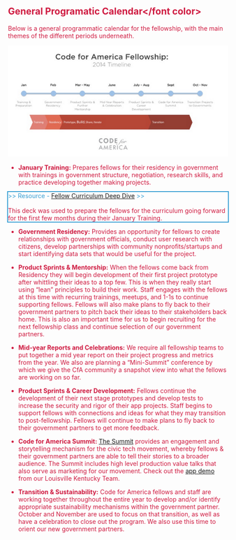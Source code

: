 ## <font color="#cf1b41">General Programatic Calendar</font color>

Below is a general programmatic calendar for the fellowship, with the main themes of the different periods underneath.


<img src="assets/calendar.png" alt="Programatic Calendar"/>

* **January Training:** Prepares fellows for their residency in government with trainings in government structure, negotiation, research skills, and practice developing together making projects.

<div style="outline:#399fd3 solid 2px;">
<font color=#399fd3> >> Resource - <a href="https://docs.google.com/a/codeforamerica.org/presentation/d/1dgAQNRBBXm6TQMjviU86PLcWcCyOAaN3h5FMl8HvLUg/edit#slide=id.p17">Fellow Curriculum Deep Dive</a> >> </font color>
<br>
<br>
This deck was used to prepare the fellows for the curriculum going forward for the first few months during their January Training.
  </div>

* **Government Residency:** Provides an opportunity for fellows to create relationships with government officials, conduct user research with citizens, develop partnerships with community nonprofits/startups and start identifying data sets that would be useful for the project.


* **Product Sprints & Mentorship:** When the fellows come back from Residency they will begin development of their first project prototype after whittling their ideas to a top few. This is when they really start using “lean” principles to build their work. Staff engages with the fellows at this time with recurring trainings, meetups, and 1-1s to continue supporting fellows. Fellows will also make plans to fly back to their government partners to pitch back their ideas to their stakeholders back home. This is also an important time for us to begin recruiting for the next fellowship class and continue selection of our government partners.


* **Mid-year Reports and Celebrations:** We require all fellowship teams to put together a mid year report on their project progress and metrics from the year. We also are planning a “Mini-Summit” conference by which we give the CfA community a snapshot view into what the fellows are working on so far.


* **Product Sprints & Career Development:** Fellows continue the development of their next stage prototypes and develop tests to increase the security and rigor of their app projects. Staff begins to support fellows with connections and ideas for what they may transition to post-fellowship. Fellows will continue to make plans to fly back to their government partners to get more feedback.


* **Code for America Summit:** [The Summit](https://www.youtube.com/watch?v=aXQb-yhqktQ) provides an engagement and storytelling mechanism for the civic tech movement, whereby fellows & their government partners are able to tell their stories to a broader audience. The Summit includes high level production value talks that also serve as marketing for our movement. Check out the [app demo](https://www.youtube.com/watch?v=RLCZV9CR4dQ) from our Louisville Kentucky Team.


* **Transition & Sustainability:** Code for America fellows and staff are working together throughout the entire year to develop and/or identify appropriate sustainability mechanisms within the government partner. October and November are used to focus on that transition, as well as have a celebration to close out the program. We also use this time to orient our new government partners.
